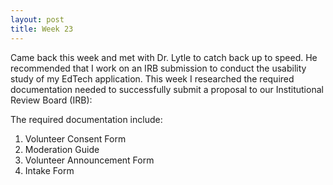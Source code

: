 ```yaml
---
layout: post
title: Week 23
---
```


Came back this week and met with Dr. Lytle to catch back up to speed. He recommended that I work on an IRB submission to conduct the usability study of my EdTech application. This week I researched the required documentation needed to successfully submit a proposal to our Institutional Review Board (IRB):

The required documentation include:
1. Volunteer Consent Form
2. Moderation Guide
3. Volunteer Announcement Form
4. Intake Form